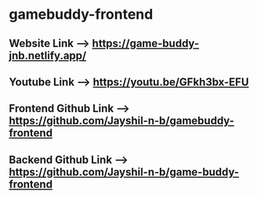 # gamebuddy-frontend

## Website Link --> https://game-buddy-jnb.netlify.app/
## Youtube Link --> https://youtu.be/GFkh3bx-EFU
## Frontend Github Link --> https://github.com/Jayshil-n-b/gamebuddy-frontend
## Backend Github Link --> https://github.com/Jayshil-n-b/game-buddy-frontend
